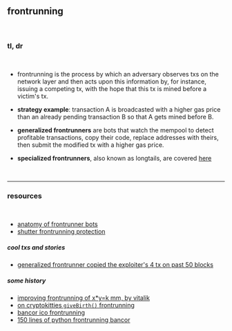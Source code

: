 ## frontrunning 

<br>

### tl, dr

<br>


* frontrunning is the process by which an adversary observes txs on the network layer and then acts upon this information by, for instance, issuing a competing tx, with the hope that this tx is mined before a victim's tx.

* **strategy example**: transaction A is broadcasted with a higher gas price than an already pending transaction B so that A gets mined before B.


* **generalized frontrunners** are bots that watch the mempool to detect profitable transactions, copy their code, replace addresses with theirs, then submit the modified tx with a higher gas price.

* **specialized frontrunners**, also known as longtails, are covered [here](https://github.com/go-outside-labs/mev-toolkit/tree/main/longtails)

<br>

---

### resources

<br>

* [anatomy of frontrunner bots](https://github.com/go-outside-labs/mev-toolkit/blob/main/anatomy_of_mev_bots/bots/frontrunners.md)
* [shutter frontrunning protection](https://github.com/shutter-network/shutter)

##### cool txs and stories

* [generalized frontrunner copied the exploiter's 4 tx on past 50 blocks](https://twitter.com/bertcmiller/status/1613257826654392320)


##### some history

* [improving frontrunning of x*y=k mm, by vitalik](https://ethresear.ch/t/improving-front-running-resistance-of-x-y-k-market-makers/1281)
* [on cryptokitties `giveBirth()` frontrunning](https://maven11.substack.com/p/modular-mev-part-1the-introduction)
* [bancor ico frontrunning](https://hackingdistributed.com/2017/06/19/bancor-is-flawed/?ref=hackernoon.com)
* [150 lines of python frontrunning bancor](https://hackernoon.com/front-running-bancor-in-150-lines-of-python-with-ethereum-api-d5e2bfd0d798)
